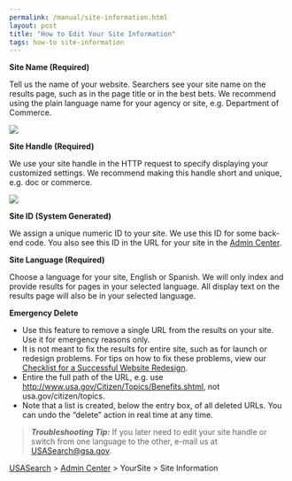 ```yaml
---
permalink: /manual/site-information.html
layout: post
title: "How to Edit Your Site Information"
tags: how-to site-information
---
```

<p><strong>Site Name (Required) </strong></p>
<p>Tell us the name of your website. Searchers see your site name on the results page, such as in the page title or in the best bets. We recommend using the plain language name for your agency or site, e.g. Department of Commerce.</p>
<p><img class="img-polaroid" src="http://f22818b4dfc10241d8a3-f1564c64756a8cfee25b6b19953b1d23.r31.cf2.rackcdn.com/tumblr_m0f0fwvJOy1qid15q.png"/></p>
<p><strong>Site Handle (Required)</strong></p>
<p>We use your site handle in the HTTP request to specify displaying your customized settings. We recommend making this handle short and unique, e.g. doc or commerce.</p>
<p><img class="img-polaroid" src="http://f22818b4dfc10241d8a3-f1564c64756a8cfee25b6b19953b1d23.r31.cf2.rackcdn.com/tumblr_m0f0dzAGoY1qid15q.png"/></p>
<p><strong>Site ID (System Generated)</strong></p>
<p>We assign a unique numeric ID to your site. We use this ID for some back-end code. You also see this ID in the URL for your site in the <a href="http://search.usa.gov/affiliates/home">Admin Center</a>.</p>
<p><strong>Site Language (Required)</strong></p>
<p>Choose a language for your site, English or Spanish. We will only index and provide results for pages in your selected language. All display text on the results page will also be in your selected language.</p>
<p><strong>Emergency Delete</strong></p>
<ul><li>Use this feature to remove a single URL from the results on your site. Use it for emergency reasons only.</li>
<li>It is not meant to fix the results for entire site, such as for launch or redesign problems. For tips on how to fix these problems, view our <a href="/blog/redesign.html" rel="bookmark">Checklist for a Successful Website Redesign</a>.</li>
<li>Entire the full path of the URL, e.g. use <a href="http://www.usa.gov/Citizen/Topics/Benefits.shtml,">http://www.usa.gov/Citizen/Topics/Benefits.shtml,</a> not usa.gov/citizen/topics.</li>
<li>Note that a list is created, below the entry box, of all deleted URLs. You can undo the &#8220;delete” action in real time at any time.</li>
</ul><blockquote>
<p><em><strong>Troubleshooting Tip:</strong> </em>If you later need to edit your site handle or switch from one language to the other, e-mail us at <a href="mailto:usasearch@gsa.gov">USASearch@gsa.gov</a>.</p>
</blockquote>
<p><a href="http://usasearch.howto.gov/">USASearch</a> &gt; <a href="http://search.usa.gov/affiliates/home">Admin Center</a> &gt; YourSite &gt; Site Information</p>
